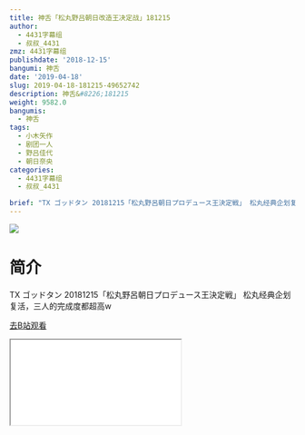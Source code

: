 ```yaml
---
title: 神舌「松丸野吕朝日改造王决定战」181215
author:
  - 4431字幕组
  - 叔叔_4431
zmz: 4431字幕组
publishdate: '2018-12-15'
bangumi: 神舌
date: '2019-04-18'
slug: 2019-04-18-181215-49652742
description: 神舌&#8226;181215
weight: 9582.0
bangumis:
  - 神舌
tags:
  - 小木矢作
  - 剧团一人
  - 野吕佳代
  - 朝日奈央
categories:
  - 4431字幕组
  - 叔叔_4431

brief: "TX ゴッドタン 20181215「松丸野呂朝日プロデュース王決定戦」 松丸经典企划复活，三人的完成度都超高w"
---
```

![](https://i.imgur.com/mh4AbiG.jpg)
# 简介  
TX ゴッドタン 20181215「松丸野呂朝日プロデュース王決定戦」
松丸经典企划复活，三人的完成度都超高w  

[去B站观看](https://www.bilibili.com/video/av49652742/)
<div class ="resp-container"><iframe class="testiframe" src="//player.bilibili.com/player.html?aid=49652742"", scrolling="no", allowfullscreen="true" > </iframe></div> 

